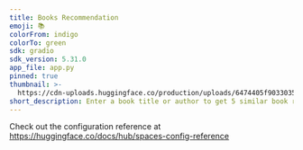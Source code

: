 ```yaml
---
title: Books Recommendation
emoji: 📚
colorFrom: indigo
colorTo: green
sdk: gradio
sdk_version: 5.31.0
app_file: app.py
pinned: true
thumbnail: >-
  https://cdn-uploads.huggingface.co/production/uploads/6474405f90330355db146c76/uCiC_ILzv0UUhGHSOBVzJ.jpeg
short_description: Enter a book title or author to get 5 similar book recommend
---
```


Check out the configuration reference at https://huggingface.co/docs/hub/spaces-config-reference